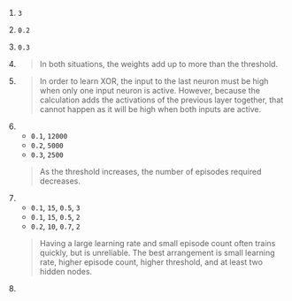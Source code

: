 1. `3`
2. `0.2`
3. `0.3`

4. > In both situations, the weights add up to more than the threshold.
5. > In order to learn XOR, the input to the last neuron must be high when only one input neuron is active. However, because the calculation adds the activations of the previous layer together, that cannot happen as it will be high when both inputs are active.

6.
    * `0.1`, `12000`
    * `0.2`, `5000`
    * `0.3`, `2500`
    > As the threshold increases, the number of episodes required decreases.

7.
    * `0.1`, `15`, `0.5`, `3`
    * `0.1`, `15`, `0.5`, `2`
    * `0.2`, `10`, `0.7`, `2`
    > Having a large learning rate and small episode count often trains quickly, but is unreliable. The best arrangement is small learning rate, higher episode count, higher threshold, and at least two hidden nodes.

8.
    
